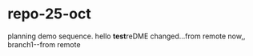 # repo-25-oct
planning demo sequence.
hello
**test**reDME changed...from remote now,,
branch1--from remote
